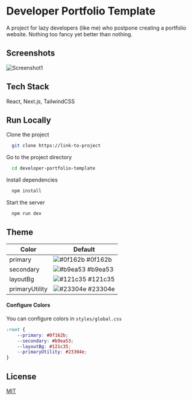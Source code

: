 # Developer Portfolio Template

A project for lazy developers (like me) who postpone creating a portfolio website. Nothing too fancy yet better than nothing.

## Screenshots

![Screenshot1](https://skytuna.s-ul.eu/ZbXEvR6R)

## Tech Stack

React, Next.js, TailwindCSS

## Run Locally

Clone the project

```bash
  git clone https://link-to-project
```

Go to the project directory

```bash
  cd developer-portfolio-template
```

Install dependencies

```bash
  npm install
```

Start the server

```bash
  npm run dev
```

## Theme

| Color          | Default                                                              |
| -------------- | -------------------------------------------------------------------- |
| primary        | ![#0f162b](https://via.placeholder.com/15/0f162b/0f162b.png) #0f162b |
| secondary      | ![#b9ea53](https://via.placeholder.com/15/b9ea53/b9ea53.png) #b9ea53 |
| layoutBg       | ![#121c35](https://via.placeholder.com/15/121c35/121c35.png) #121c35 |
| primaryUtility | ![#23304e](https://via.placeholder.com/15/23304e/23304e.png) #23304e |

#### Configure Colors

You can configure colors in `styles/global.css`

```css
:root {
    --primary: #0f162b;
    --secondary: #b9ea53;
    --layoutBg: #121c35;
    --primaryUtility: #23304e;
}
```
## License

[MIT](https://choosealicense.com/licenses/mit/)
